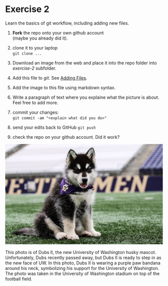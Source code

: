# Exercise 2

Learn the basics of git workflow, including adding new files.

1. **Fork** the repo onto your own github account  
(maybe you already did it).

2. clone it to your laptop  
`git clone ...`

3. Download an image from the web and place it into the repo folder
   into _exercise-2_ subfolder.
   
4. Add this file to _git_.  See [Adding
   Files](file:///home/otoomet/tyyq/teaching/info201/book/localbook/build/git-basics.html#adding-files). 

5. Add the image to this file using markdown syntax.
   
5. Write a paragraph of text where you explaine what the picture is
   about.  Feel free to add more.

4. commit your changes:  
`git commit -am "<explain what did you do>"`

5. send your edits back to GitHub
`git push`

6. check the repo on your github account.  Did it work?

![This is a photo of Dubs the Husky](DubsPic.jpg)

This photo is of Dubs II, the new University of Washington husky mascot. Unfortunately, Dubs recently passed away, but Dubs II is ready to step in as the new face of UW. In this photo, Dubs II is wearing a purple paw bandana around his neck, symbolizing his support for the University of Washington. The photo was taken in the University of Washington stadium on top of the football field.
